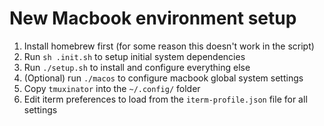 # New Macbook environment setup

1. Install homebrew first (for some reason this doesn't work in the script)
2. Run `sh .init.sh` to setup initial system dependencies
3. Run `./setup.sh` to install and configure everything else
2. (Optional) run `./macos` to configure macbook global system settings 
3. Copy `tmuxinator` into the `~/.config/` folder 
4. Edit iterm preferences to load from the `iterm-profile.json` file for all settings

